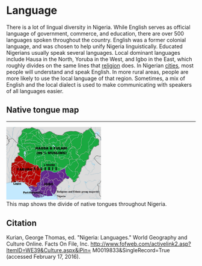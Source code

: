 # Language

There is a lot of lingual diversity in Nigeria. While English serves as official language of government, commerce, and education, there are over 500 languages spoken throughout the country. English was a former colonial language, and was chosen to help unify Nigeria linguistically. Educated Nigerians usually speak several languages. Local dominant languages include Hausa in the North, Yoruba in the West, and Igbo in the East, which roughly divides on the same lines that [religion](religion) does. In Nigerian [cities](cities), most people will understand and speak English. In more rural areas, people are more likely to use the local language of that region. Sometimes, a mix of English and the local dialect is used to make communicating with speakers of all languages easier.

## Native tongue map
<hr />
<img src="/static/language/map.jpg" style="width:50%;height=50%"></img>

<div class="caption">This map shows the divide of native tongues throughout Nigeria.</div>


## Citation
Kurian, George Thomas, ed. "Nigeria: Languages." World Geography and Culture Online. Facts On File, Inc. http://www.fofweb.com/activelink2.asp?ItemID=WE39&Culture.aspx&iPin= M0019833&SingleRecord=True (accessed February 17, 2016).
